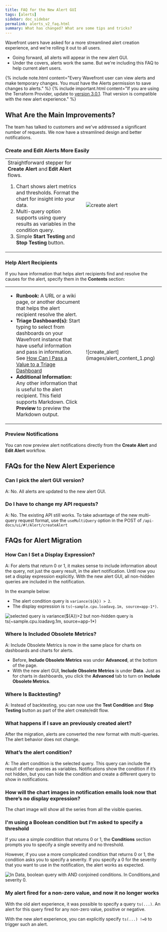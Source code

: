 ```yaml
---
title: FAQ for the New Alert GUI
tags: [alerts]
sidebar: doc_sidebar
permalink: alerts_v2_faq.html
summary: What has changed? What are some tips and tricks?
---
```


Wavefront users have asked for a more streamlined alert creation experience, and we're rolling it out to all users.
* Going forward, all alerts will appear in the new alert GUI.
* Under the covers, alerts work the same. But we're including this FAQ to help current alert users.

{% include note.html content="Every Wavefront user can view alerts and make temporary changes. You must have the Alerts permission to save changes to alerts." %}
{% include important.html content="If you are using the Terraform Provider, update to [version 3.0.1](https://registry.terraform.io/providers/vmware/wavefront/latest/docs). That version is compatible with the new alert experience." %}

## What Are the Main Improvements?

The team has talked to customers and we've  addressed a significant number of requests. We now have a streamlined design and better notifications.

### Create and Edit Alerts More Easily

<table style="width: 100%;">
<tbody>
<tr>
<td width="50%">
Straightforward stepper for <strong>Create Alert</strong> and <strong>Edit Alert</strong> flows.
<ol><li>Chart shows alert metrics and thresholds. Format the chart for insight into your data. </li>
<li>Multi-query option supports using query results as variables in the condition query.</li>
<li>Simple <strong>Start Testing</strong> and <strong>Stop Testing</strong> button.</li></ol></td>
<td width="50%"><img src="/images/alert_new_data.png" alt="create alert"></td>
</tr>
</tbody>
</table>


### Help Alert Recipients

If you have information that helps alert recipients find and resolve the causes for the alert, specify them in the **Contents** section:

<table style="width: 100%;">
<tbody>
<tr>
<td width="50%">
<ul>
<li><strong>Runbook: </strong>A URL or a wiki page, or another document that helps the alert recipient resolve the alert.</li>
<li><strong>Triage Dashboard(s): </strong>Start typing to select from dashboards on your Wavefront instance that have useful information and pass in information. See <a href="alerts_manage.html#how-do-i-pass-values-to-triage-dashboards">How Can I Pass a Value to a Triage Dashboard</a></li>
<li><strong>Additional Information: </strong>Any other information that is useful to the alert recipient. This field supports Markdown. Click <strong>Preview</strong> to preview the Markdown output.</li>
</ul>
</td>
<td width="50%" markdown="span">![create_alert](images/alert_content_1.png) </td></tr>
</tbody>
</table>

### Preview Notifications

You can now preview alert notifications directly from the <strong>Create Alert</strong> and <strong>Edit Alert</strong> workflow.

## FAQs for the New Alert Experience

### Can I pick the alert GUI version?

A: No. All alerts are updated to the new alert GUI.

### Do I have to change my API requests?

A: No. The existing API still works. To take advantage of the new multi-query request format, use the `useMultiQuery` option in the POST of  `/api-docs/ui/#!/Alert/createAlert`

## FAQs for Alert Migration


### How Can I Set a Display Expression?

A: For alerts that return 0 or 1, it makes sense to include information about the query, not just the query result, in the alert notification. Until now you set a display expression explicitly. With the new alert GUI, all non-hidden queries are included in the notification.

In the example below:
* The alert condition query is `variance(${A}) > 2`.
* The display expression is `ts(~sample.cpu.loadavg.1m, source=app-1*)`.

![selected query is variance(${A})>2 but non-hidden query is ts(~sample.cpu.loadavg.1m, source=app-1*)](images/display_expression.png)


### Where Is Included Obsolete Metrics?

A: Include Obsolete Metrics is now in the same place for charts on dashboards and charts for alerts.
* Before, **Include Obsolete Metrics** was under **Advanced**, at the bottom of the page.
* With the new alert GUI, **Include Obsolete Metrics** is under **Data**. Just as for charts in dashboards, you click the **Advanced** tab to turn on **Include Obsolete Metrics**.

### Where Is Backtesting?

A: Instead of backtesting, you can now use the  **Test Condition** and **Stop Testing** button as part of the alert create/edit flow.

### What happens if I save an previously created alert?

After the migration, alerts are converted the new format with multi-queries. The alert behavior does not change.

### What’s the alert condition?

A: The alert condition is the selected query. This query can include the result of other queries as variables. Notifications show the condition if it’s not hidden, but you can hide the condition and create a different query to show in notifications.

### How will the chart images in notification emails look now that there’s no display expression?

The chart image will show all the series from all the visible queries.

### I'm using a Boolean condition but I'm asked to specify a threshold

If you use a simple condition that returns 0 or 1, the **Conditions** section prompts you to specify a single severity and no threshold.

However, if you use a more complicated condition that returns 0 or 1, the condition asks you to specify a severity. If you specify a 0 for the severity that you want to use in the notification, the alert works as expected.

![In Data, boolean query with AND conjoined conditions. In Conditions,and severity 0. ](/images/complex_boolean.png)

### My alert fired for a non-zero value, and now it no longer works

With the old alert experience, it was possible to specify a query `ts(...)`. An alert for this query fired for any non-zero value, positive or negative.

With the new alert experience, you can explicitly specify `ts(...) !=0` to trigger such an alert.
